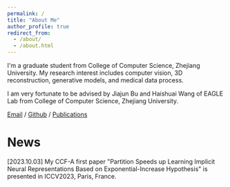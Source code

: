 ```yaml
---
permalink: /
title: "About Me"
author_profile: true
redirect_from: 
  - /about/
  - /about.html
---
```

I'm a graduate student from College of Computer Science, Zhejiang University. My research interest includes computer vision, 3D reconstruction, generative models, and medical data process.

I am very fortunate to be advised by Jiajun Bu and Haishuai Wang of EAGLE Lab from College of Computer Science, Zhejiang University. 



[Email](keliu99@zju.edu.cn) / [Github](https://github.com/1999kevin) / [Publications](https://1999kevin.github.io/publications)



# News

[2023.10.03] My CCF-A first paper "Partition Speeds up Learning Implicit Neural Representations Based on Exponential-Increase Hypothesis" is presented in ICCV2023, Paris, France.